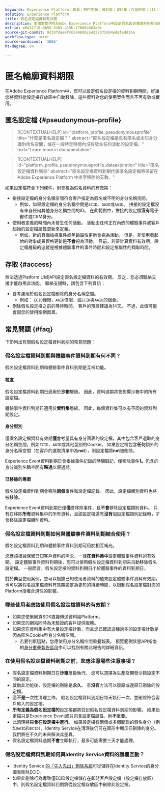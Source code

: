```yaml
---
keywords: Experience Platform；首頁；熱門主題；資料集；資料集；存留時間；ttl；存留時間；假名；假名設定檔；資料有效期；有效期；
solution: Experience Platform
title: 假名設定檔資料有效期
description: 本檔案提供在Adobe Experience Platform中設定假名設定檔資料到期日的一般指引。
exl-id: e8d31718-0b50-44b5-a15b-17668a063a9c
source-git-commit: 9d38fdae0fc65048d02a4337375004edafedd1b6
workflow-type: tm+mt
source-wordcount: '1065'
ht-degree: 6%

---
```


# 匿名輪廓資料期限

在Adobe Experience Platform中，您可以設定假名設定檔的資料到期時間，好讓您將資料從設定檔存放區中自動移除，這些資料對您的使用案例而言不再有效或實用。

## 匿名設定檔 {#pseudonymous-profile}

>[!CONTEXTUALHELP]
>id="platform_profile_pseudonymousprofile"
>title="什麼是匿名設定檔？"
>abstract="匿名設定檔是具有匿名或未知身分識別命名空間，或在一段特定時間內沒有發生任何活動的設定檔。"
>text="Learn more in documentation"

>[!CONTEXTUALHELP]
>id="platform_profile_pseudonymousprofile_dataexpiration"
>title="匿名設定檔資料到期"
>abstract="匿名設定檔資料到期代表匿名設定檔將保留在 Adobe Experience Platform 中直至移除的天數。"

如果設定檔符合下列條件，則會視為假名資料的有效期：

- 拼接設定檔的身分名稱空間符合客戶指定為假名或不明的身分名稱空間。
   - 例如，如果設定檔的身分名稱空間是`ECID`、`GAID`或`AAID`。 拼接的設定檔沒有來自任何其他身分名稱空間的ID。 在此範例中，拼接的設定檔&#x200B;**沒有**&#x200B;電子郵件或CRM身分。
- 使用者定義的時間內未發生任何活動。 活動由任何正在內嵌的體驗事件或客戶起始的設定檔屬性更新來定義。
   - 例如，新的頁面檢視事件或年齡屬性更新會視為活動。 但是，非使用者起始的對象成員資格更新是&#x200B;**不會**&#x200B;視為活動。 目前，若要計算資料有效期，設定檔層級的追蹤是根據體驗事件的事件時間和設定檔屬性的擷取時間。

## 存取 {#access}

無法透過Platform UI或API設定假名設定檔資料的有效期。 反之，您必須聯絡支援才能啟用此功能。 聯絡支援時，請包含下列資訊：

- 要考慮用於假名設定檔刪除的身分名稱空間。
   - 例如： `ECID`僅限，`AAID`僅限，或`ECID`與`AAID`的組合。
- 刪除假名設定檔之前的等待時間。 客戶的預設建議為14天。 不過，此值可能會因您的使用案例而異。

## 常見問題 {#faq}

下節列出有關假名設定檔資料到期的常見問題：

### 假名設定檔資料到期與體驗事件資料到期有何不同？

假名設定檔資料到期和體驗事件資料到期是互補功能。

#### 粒度

假名設定檔資料到期日適用於&#x200B;**沙箱**&#x200B;層級。 因此，資料過期將會影響沙箱中的所有設定檔。

體驗事件資料到期日適用於&#x200B;**資料集**&#x200B;層級。 因此，每個資料集可以有不同的資料到期設定。

#### 身分型別

僅假名設定檔資料有效期&#x200B;**僅**&#x200B;會考量具有身分圖表的設定檔，其中包含客戶選取的身分名稱空間，例如`ECID`、`AAID`或其他型別的Cookie。 如果設定檔包含&#x200B;**任何**&#x200B;額外的身分名稱空間（在客戶的選取清單中為&#x200B;**not**），則設定檔將&#x200B;**not**&#x200B;被刪除。

Experience Event資料到期日會根據事件記錄的時間戳記，僅移除事件&#x200B;**1。**&#x200B;包含的身分識別名稱空間有&#x200B;**略過**&#x200B;以便過期。

#### 已移除的專案

假名設定檔資料到期會移除&#x200B;**兩個**&#x200B;事件和設定檔記錄。 因此，設定檔類別資料也將被移除。

Experience Event資料到期日僅&#x200B;**僅**&#x200B;會移除事件，且&#x200B;**不會**&#x200B;移除設定檔類別資料。 只有在移除&#x200B;**所有**&#x200B;資料集中的所有資料，且該設定檔還有&#x200B;**沒有**&#x200B;個設定檔類別記錄時，才會移除設定檔類別資料。

### 假名設定檔資料到期如何與體驗事件資料到期結合使用？

假名設定檔資料到期和體驗事件資料到期可用於相互補充。

您應該根據保留已知客戶資料的需求，一律&#x200B;**在資料集中**&#x200B;設定體驗事件資料的有效期。 設定體驗事件資料到期後，您可以使用假名設定檔資料到期來自動移除假名設定檔。 一般而言，假名設定檔的資料到期日小於體驗事件的資料到期日。

對於典型使用案例，您可以根據已知使用者資料的值來設定體驗事件資料有效期，也可以將假名設定檔資料有效期設定為更短的持續時間，以限制假名設定檔對您的Platform授權合規性的影響。

### 哪些使用者應該使用假名設定檔資料的有效期？

- 如果您使用網頁SDK直接傳送資料給Platform。
- 如果您的網站同時為未驗證的客戶提供服務。
- 如果您在資料集中有大量設定檔計數，而且您已確認這種過多的設定檔計數是因為匿名Cookie型身分名稱空間。
   - 若要判斷這點，您應使用身分名稱空間重疊報表。 預覽範例狀態API指南的[身分重疊報告區段](./api/preview-sample-status.md#identity-overlap-report)中可以找到有關此報告的詳細資訊。

### 在使用假名設定檔資料到期之前，您應注意哪些注意事項？

- 假名設定檔資料到期日在&#x200B;**沙箱**&#x200B;層級執行。 您可以選擇為生產及開發沙箱設定不同的設定。
- 啟動此功能後，設定檔的刪除是&#x200B;**永久**。 有&#x200B;**沒有**&#x200B;方法可以復原或還原已刪除的設定檔。
- 這&#x200B;**不是**&#x200B;一次性清理工作。 假名設定檔資料到期日每天執行一次，並刪除符合客戶輸入的設定檔。
- **所有定義為假名設定檔的**&#x200B;設定檔都將受到假名設定檔資料到期的影響。 如果設定檔只是Experience Event或只包含設定檔屬性，則&#x200B;**不**&#x200B;重要。
- 此清理將&#x200B;**只會在設定檔中進行**。 如果設定檔有兩個或多個關聯的假名身分（例如`AAID`和`ECID`），Identity Service在清理後仍可在圖形中顯示已刪除的身分。 我們將在不久的未來解決此差異。
- 假名設定檔資料過期&#x200B;**不會**&#x200B;立即執行，最多可能需要三天才能處理。

### 假名設定檔資料到期如何與Identity Service資料的護欄互動？

- Identity Service [的「先入先出」刪除系統](../identity-service/guardrails.md)可從儲存在Identity Service的身分圖表刪除ECID。
- 如果此刪除行為導致僅ECID設定檔儲存在即時客戶設定檔（設定檔存放區）中，則假名設定檔資料到期將從設定檔存放區中刪除此設定檔。
